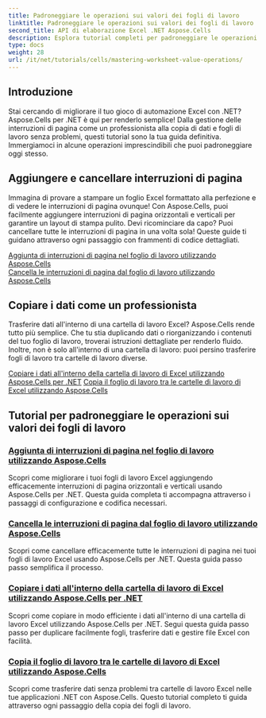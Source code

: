 ```yaml
---
title: Padroneggiare le operazioni sui valori dei fogli di lavoro
linktitle: Padroneggiare le operazioni sui valori dei fogli di lavoro
second_title: API di elaborazione Excel .NET Aspose.Cells
description: Esplora tutorial completi per padroneggiare le operazioni sui valori dei fogli di lavoro in Excel utilizzando Aspose.Cells per .NET, tra cui l'aggiunta e la cancellazione di interruzioni di pagina, la copia di dati e altro ancora.
type: docs
weight: 28
url: /it/net/tutorials/cells/mastering-worksheet-value-operations/
---
```

## Introduzione

Stai cercando di migliorare il tuo gioco di automazione Excel con .NET? Aspose.Cells per .NET è qui per renderlo semplice! Dalla gestione delle interruzioni di pagina come un professionista alla copia di dati e fogli di lavoro senza problemi, questi tutorial sono la tua guida definitiva. Immergiamoci in alcune operazioni imprescindibili che puoi padroneggiare oggi stesso.

## Aggiungere e cancellare interruzioni di pagina  

Immagina di provare a stampare un foglio Excel formattato alla perfezione e di vedere le interruzioni di pagina ovunque! Con Aspose.Cells, puoi facilmente aggiungere interruzioni di pagina orizzontali e verticali per garantire un layout di stampa pulito. Devi ricominciare da capo? Puoi cancellare tutte le interruzioni di pagina in una volta sola! Queste guide ti guidano attraverso ogni passaggio con frammenti di codice dettagliati.  

[Aggiunta di interruzioni di pagina nel foglio di lavoro utilizzando Aspose.Cells](./adding-page-breaks/)  
[Cancella le interruzioni di pagina dal foglio di lavoro utilizzando Aspose.Cells](./clear-page-breaks/)  

## Copiare i dati come un professionista  

Trasferire dati all'interno di una cartella di lavoro Excel? Aspose.Cells rende tutto più semplice. Che tu stia duplicando dati o riorganizzando i contenuti del tuo foglio di lavoro, troverai istruzioni dettagliate per renderlo fluido. Inoltre, non è solo all'interno di una cartella di lavoro: puoi persino trasferire fogli di lavoro tra cartelle di lavoro diverse.  

[Copiare i dati all'interno della cartella di lavoro di Excel utilizzando Aspose.Cells per .NET](./copy-data-within-excel-workbook/) 
[Copia il foglio di lavoro tra le cartelle di lavoro di Excel utilizzando Aspose.Cells](./copy-worksheet-between-workbooks/)  

## Tutorial per padroneggiare le operazioni sui valori dei fogli di lavoro
### [Aggiunta di interruzioni di pagina nel foglio di lavoro utilizzando Aspose.Cells](./adding-page-breaks/)
Scopri come migliorare i tuoi fogli di lavoro Excel aggiungendo efficacemente interruzioni di pagina orizzontali e verticali usando Aspose.Cells per .NET. Questa guida completa ti accompagna attraverso i passaggi di configurazione e codifica necessari.
### [Cancella le interruzioni di pagina dal foglio di lavoro utilizzando Aspose.Cells](./clear-page-breaks/)
Scopri come cancellare efficacemente tutte le interruzioni di pagina nei tuoi fogli di lavoro Excel usando Aspose.Cells per .NET. Questa guida passo passo semplifica il processo.
### [Copiare i dati all'interno della cartella di lavoro di Excel utilizzando Aspose.Cells per .NET](./copy-data-within-excel-workbook/)
Scopri come copiare in modo efficiente i dati all'interno di una cartella di lavoro Excel utilizzando Aspose.Cells per .NET. Segui questa guida passo passo per duplicare facilmente fogli, trasferire dati e gestire file Excel con facilità.
### [Copia il foglio di lavoro tra le cartelle di lavoro di Excel utilizzando Aspose.Cells](./copy-worksheet-between-workbooks/)
Scopri come trasferire dati senza problemi tra cartelle di lavoro Excel nelle tue applicazioni .NET con Aspose.Cells. Questo tutorial completo ti guida attraverso ogni passaggio della copia dei fogli di lavoro.